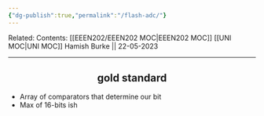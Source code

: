 ```yaml
---
{"dg-publish":true,"permalink":"/flash-adc/"}
---
```


Related: 
Contents: [[EEEN202/EEEN202 MOC\|EEEN202 MOC]]
[[UNI MOC\|UNI MOC]]
Hamish Burke || 22-05-2023
***


<h2 align="center">
gold standard
</h2>


- Array of comparators that determine our bit
- Max of 16-bits ish





